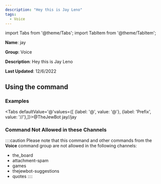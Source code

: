 ```yaml
---
description: "Hey this is Jay Leno"
tags:
  - Voice
---
```

import Tabs from '@theme/Tabs';
import TabItem from '@theme/TabItem';

**Name**: jay

**Group**: Voice

**Description**: Hey this is Jay Leno

**Last Updated**: 12/6/2022

## Using the command

### Examples
<Tabs defaultValue='@'values={[ {label: '@', value: '@'}, {label: 'Prefix', value: '//'},]}><TabItem value='@'>@TheJewBot jay</TabItem><TabItem value='//'>//jay</TabItem></Tabs>

### Command Not Allowed in these Channels
::::caution Please note that this command and other commands from the **Voice** command group are not allowed in the following channels:
- the_board
- attachment-spam
- games
- thejewbot-suggestions
- quotes
::::
